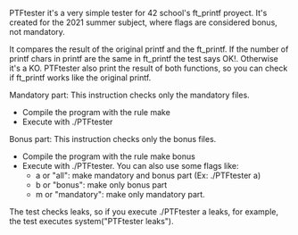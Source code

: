 PTFtester it's a very simple tester for 42 school's ft_printf proyect. It's created for the 2021 summer subject, where flags are considered bonus, not mandatory.

It compares the result of the original printf and the ft_printf. If the number of printf chars in printf are the same in ft_printf the test says OK!. Otherwise it's a KO. PTFtester also print the result of both functions, so you can check if ft_printf works like the original printf.

Mandatory part:
This instruction checks only the mandatory files.
- Compile the program with the rule make
- Execute with ./PTFtester

Bonus part: 
This instruction checks only the bonus files.
- Compile the program with the rule make bonus
- Execute with ./PTFtester. You can also use some flags like:
	- a or "all": make mandatory and bonus part (Ex: ./PTFtester a)
	- b or "bonus": make only bonus part
	- m or "mandatory": make only mandatory part.

The test checks leaks, so if you execute ./PTFtester a leaks, for example, the test executes system("PTFtester leaks").
